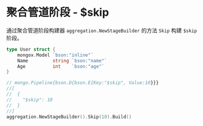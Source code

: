 # 聚合管道阶段 - $skip
通过聚合管道阶段构建器 `aggregation.NewStageBuilder` 的方法 `Skip` 构建 `$skip` 阶段。

```go
type User struct {
	mongox.Model `bson:"inline"`
	Name         string `bson:"name"`
	Age          int    `bson:"age"`
}

// mongo.Pipeline{bson.D{bson.E{Key:"$skip", Value:10}}}
//[
//  {
//    "$skip": 10
//  }
//]
aggregation.NewStageBuilder().Skip(10).Build()
```